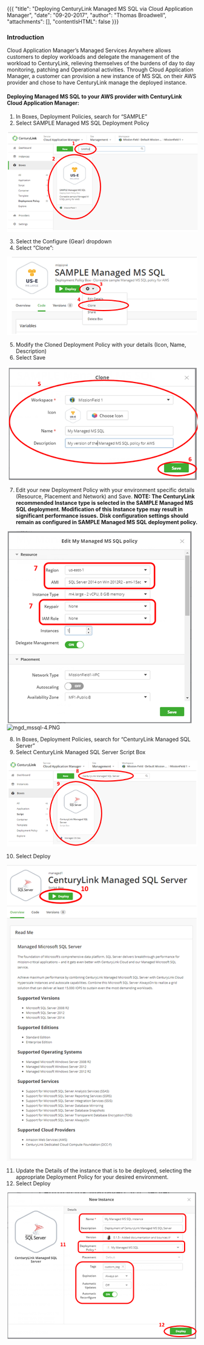 {{{
  "title": "Deploying CenturyLink Managed MS SQL via Cloud Application Manager",
  "date": "09-20-2017",
  "author": "Thomas Broadwell",
  "attachments": [],
  "contentIsHTML": false
}}}

### Introduction
Cloud Application Manager’s Managed Services Anywhere allows customers to deploy workloads and delegate the management of the workload to CenturyLink, relieving themselves of the burdens of day to day monitoring, patching and Operational activities.  Through Cloud Application Manager, a customer can provision a new instance of MS SQL on their AWS provider and chose to have CenturyLink manage the deployed instance.

#### Deploying Managed MS SQL to your AWS provider with CenturyLink Cloud Application Manager:
1.	In Boxes, Deployment Policies, search for “SAMPLE”
2.	Select SAMPLE Managed MS SQL Deployment Policy 

![mgd-mssql-1.PNG](../../images/cloud-application-manager/mgd_mssql-1.PNG)

3.	Select the Configure (Gear) dropdown 
4.	Select “Clone”:

![mgd_mssql-2.PNG](../../images/cloud-application-manager/mgd_mssql-2.PNG)

5.	Modify the Cloned Deployment Policy with your details (Icon, Name, Description) 
6.	Select Save

![mgd_mssql-3.PNG](../../images/cloud-application-manager/mgd_mssql-3.PNG)

7.	Edit your new Deployment Policy with your environment specific details (Resource, Placement and Network) and Save. 
**NOTE:  The CenturyLink recommended Instance type is selected in the SAMPLE Managed MS SQL deployment.  Modification of this Instance type may result in significant performance issues.**
**Disk configuration settings should remain as configured in SAMPLE Managed MS SQL deployment policy.**

![mgd_mssql-4.PNG](../../images/cloud-application-manager/mgd_mssql-4.PNG)
![mgd_mssql-4.PNG](../../images/cloud-application-manager/mgd_mssql-5.JPG "Step 7b")

8.	In Boxes, Deployment Policies, search for “CenturyLink Managed SQL Server”
9.	Select CenturyLink Managed SQL Server Script Box

![mgd_mssql-6.PNG](../../images/cloud-application-manager/mgd_mssql-6.PNG)

10.	Select Deploy

![mgd_mssql-7.PNG](../../images/cloud-application-manager/mgd_mssql-7.PNG)

11.	Update the Details of the instance that is to be deployed, selecting the appropriate Deployment Policy for your desired environment.
12.	Select Deploy

![mgd_mssql-8.PNG](../../images/cloud-application-manager/mgd_mssql-8.PNG)

